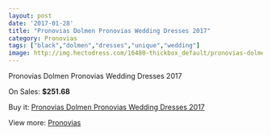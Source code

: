 ```yaml
---
layout: post
date: '2017-01-28'
title: "Pronovias Dolmen Pronovias Wedding Dresses 2017"
category: Pronovias
tags: ["black","dolmen","dresses","unique","wedding"]
image: http://img.hectodress.com/16480-thickbox_default/pronovias-dolmen-pronovias-wedding-dresses-2013.jpg
---
```

Pronovias Dolmen Pronovias Wedding Dresses 2017

On Sales: **$251.68**
<a href="https://www.hectodress.com/pronovias/7955-pronovias-dolmen-pronovias-wedding-dresses-2013.html"><amp-img layout="responsive" width="600" height="600" src="//img.hectodress.com/16480-thickbox_default/pronovias-dolmen-pronovias-wedding-dresses-2013.jpg" alt="Pronovias Dolmen Pronovias Wedding Dresses 2017 0" /></a>
<a href="https://www.hectodress.com/pronovias/7955-pronovias-dolmen-pronovias-wedding-dresses-2013.html"><amp-img layout="responsive" width="600" height="600" src="//img.hectodress.com/16483-thickbox_default/pronovias-dolmen-pronovias-wedding-dresses-2013.jpg" alt="Pronovias Dolmen Pronovias Wedding Dresses 2017 1" /></a>
<a href="https://www.hectodress.com/pronovias/7955-pronovias-dolmen-pronovias-wedding-dresses-2013.html"><amp-img layout="responsive" width="600" height="600" src="//img.hectodress.com/16482-thickbox_default/pronovias-dolmen-pronovias-wedding-dresses-2013.jpg" alt="Pronovias Dolmen Pronovias Wedding Dresses 2017 2" /></a>
<a href="https://www.hectodress.com/pronovias/7955-pronovias-dolmen-pronovias-wedding-dresses-2013.html"><amp-img layout="responsive" width="600" height="600" src="//img.hectodress.com/16481-thickbox_default/pronovias-dolmen-pronovias-wedding-dresses-2013.jpg" alt="Pronovias Dolmen Pronovias Wedding Dresses 2017 3" /></a>

Buy it: [Pronovias Dolmen Pronovias Wedding Dresses 2017](https://www.hectodress.com/pronovias/7955-pronovias-dolmen-pronovias-wedding-dresses-2013.html "Pronovias Dolmen Pronovias Wedding Dresses 2017")

View more: [Pronovias](https://www.hectodress.com/139-pronovias "Pronovias")